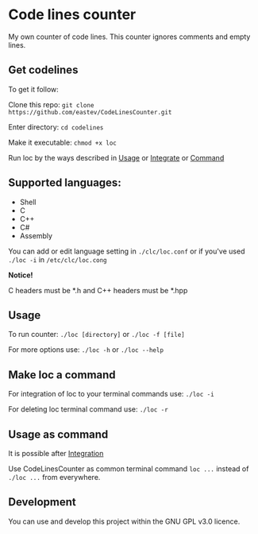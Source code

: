 # Code lines counter
My own counter of code lines.
This counter ignores comments and empty lines.

## Get codelines
To get it follow:

Clone this repo: `git clone https://github.com/eastev/CodeLinesCounter.git`

Enter directory: `cd codelines`

Make it executable: `chmod +x loc`

Run loc by the ways described in [Usage](#usage) or [Integrate](#make-loc-a-command) or [Command](#usage-as-command)

## Supported languages:
* Shell
* C
* C++
* C#
* Assembly

You can add or edit language setting in `./clc/loc.conf` or if you've used `./loc -i` in `/etc/clc/loc.cong` 

**Notice!**

C headers must be *.h and C++ headers must be *.hpp

## Usage
To run counter: `./loc [directory]` or `./loc -f [file]`

For more options use: `./loc -h` or `./loc --help`

## Make loc a command
For integration of loc to your terminal commands use: `./loc -i`

For deleting loc terminal command use: `./loc -r`

## Usage as command
It is possible after [Integration](#make-loc-a-command)

Use CodeLinesCounter as common terminal command `loc ...` instead of `./loc ...` from everywhere.

## Development 
You can use and develop this project within the GNU GPL v3.0 licence.
